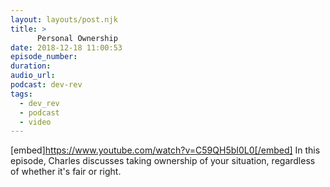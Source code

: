 ```yaml
---
layout: layouts/post.njk
title: >
      Personal Ownership
date: 2018-12-18 11:00:53
episode_number: 
duration: 
audio_url: 
podcast: dev-rev
tags: 
  - dev_rev
  - podcast
  - video
---
```


[embed]https://www.youtube.com/watch?v=C59QH5bI0L0[/embed] In this episode, Charles discusses taking ownership of your situation, regardless of whether it's fair or right.


